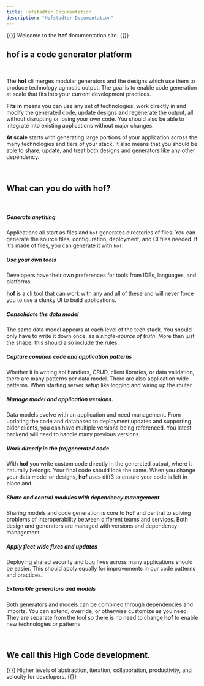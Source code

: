 ```yaml
---
title: Hofstadter Documentation
description: "Hofstadter Documentation"
---
```


{{<lead>}}
Welcome to the __hof__ documentation site.
{{</lead>}}


## __hof__ is a code generator platform

<br>

The __hof__ cli merges modular generators
and the designs which use them
to produce technology agnostic output.
The goal is to enable code generation
at scale that fits into your current
development practices.

__Fits in__ means you can use any set of technologies,
work directly in and modify the generated code,
update designs and regenerate the output,
all without disrupting or losing your own code.
You should also be able to integrate into
existing applications without major changes.

__At scale__ starts with generating large portions of your application
across the many technologies and tiers of your stack.
It also means that you should be able to share, update, and treat
both designs and generators like any other dependency.



<br>

## What can you do with __hof__?

<br>

##### Generate anything

Applications all start as files and `hof` generates directories of files.
You can generate the source files, configuration, deployment, and CI files needed.
If it's made of files, you can generate it with `hof`.

##### Use your own tools

Developers have their own preferences for tools
from IDEs, languages, and platforms.

__hof__ is a cli tool that can work with any and all of these
and will never force you to use a clunky UI to build applications.

##### Consolidate the data model

The same data model appears at each level of the tech stack.
You should only have to write it down once, as a _single-source of truth_.
More than just the shape, this should also include the rules.

##### Capture common code and application patterns

Whether it is writing api handlers, CRUD, client libraries, or data validation,
there are many patterns per data model.
There are also application wide patterns.
When starting server setup like logging and wiring up the router.

##### Manage model and application versions.

Data models evolve with an application and need management.
From updating the code and databased to deployment updates and supporting
older clients, you can have multiple versions being referenced.
You latest backend will need to handle many previous versions.

##### Work directly in the (re)generated code

With __hof__ you write custom code directly in the generated output,
where it naturally belongs. Your final code should look the same.
When you change your data model or designs, __hof__ uses diff3
to ensure your code is left in place and 

##### Share and control modules with dependency management

Sharing models and code generation is core to __hof__
and central to solving problems of interoperability between
different teams and services.
Both design and generators are managed with versions
and dependency management.

##### Apply fleet wide fixes and updates

Deploying shared security and bug fixes across many applications should be easier.
This should apply equally for improvements in our code patterns and practices.

##### Extensible generators and models

Both generators and models can be combined through dependencies and imports.
You can extend, override, or otherwise customize as you need.
They are separate from the tool so there is no need to change __hof__
to enable new technologies or patterns.

<br>


## We call this High Code development.

{{<lead>}}
Higher levels of abstraction, iteration, collaboration, productivity, and velocity
for developers.
{{</lead>}}



